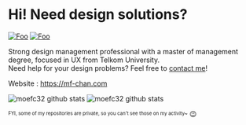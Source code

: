 # Hi! Need design solutions?

[![Foo](https://komarev.com/ghpvc/?username=moefc32&color=orange&label=Profile+Views)]()
[![Foo](https://img.shields.io/github/followers/moefc32?label=follow%20me&style=social)](https://github.com/moefc32)

Strong design management professional with a master of management degree, focused in UX from Telkom University.\
Need help for your design problems? Feel free to [contact me](mailto:hai@mf-chan.com)!

Website : https://mf-chan.com

![moefc32 github stats](https://github-readme-stats.vercel.app/api/top-langs/?username=moefc32&layout=compact&theme=blueberry&langs_count=8)
![moefc32 github stats](https://github-readme-stats.vercel.app/api?username=moefc32&rank_icon=github&layout=compact&theme=blueberry)

<sup><sub>FYI, some of my repositories are private, so you can't see those on my activity~</sub></sup> 😉
